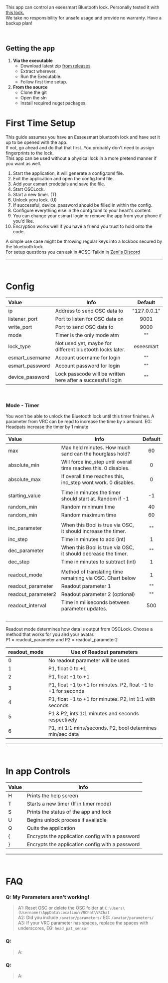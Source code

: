 This app can control an eseesmart Bluetooth lock. Personally tested it with [this lock.](https://www.amazon.com/gp/product/B096S7PTS1) <br> We take no responsibility for unsafe usage and provide no warranty. Have a backup plan!

<br>

## Getting the app

1. **Via the executable**
   - Download latest zip [from releases](Link.goes.here)
   - Extract wherever.
   - Run the Executable.
   - Follow first time setup.
2. **From the source**
   - Clone the git
   - Open the sln
   - Install required nuget packages.

# First Time Setup

This guide assumes you have an Esseesmart bluetooth lock and have set it up to be opened with the app. <br> If not, go ahead and do that that first. You probably don't need to assign fingerprints to the lock. <br> This app can be used without a physical lock in a more pretend manner if you want as well.

1. Start the application, it will generate a config.toml file.
2. Exit the application and open the config.toml file.
3. Add your esmart credetials and save the file.
4. Start OSCLock.
5. Start a new timer. (T) 
6. Unlock yoru lock. (U)
7. If successful, device_password should be filled in within the config.
8. Configure everything else in the confg.toml to your heart's content.
9. You can change your esmart login or remove the app from your phone if you'd like.
10. Encryption works well if you have a friend you trust to hold onto the code.

A simple use case might be throwing regular keys into a lockbox secured by the bluetooth lock. <br> For setup questions you can ask in #OSC-Talkin in [Zeni's Discord](https://discord.gg/7VAm3twDyy)

--- 

<br>

# Config

| Value           | Info                                                        | Default     |
|:--------------- | ----------------------------------------------------------- |:-----------:|
| ip              | Address to send OSC data to                                 | "127.0.0.1" |
| listener_port   | Port to listen for OSC data on                              | 9001        |
| write_port      | Port to send OSC data to                                    | 9000        |
| mode            | Timer is the only mode atm                                  | ""          |
| lock_type       | Not used yet, maybe for different bluetooth locks later.    | eseesmart   |
| esmart_username | Account username for login                                  | ""          |
| esmart_password | Account password for login                                  | ""          |
| device_password | Lock passcode will be written here after a successful login | ""          |

<br>

### Mode - Timer

You won't be able to unlock the Bluetooth lock until this timer finishes.
A parameter from VRC can be read to increase the time by x amount. EG: Headpats increase the timer by 1 minute

| Value              | Info                                                             | Default |
|:------------------ | ---------------------------------------------------------------- |:-------:|
| max                | Max held minutes. How much sand can the hourglass hold?          | 60      |
| absolute_min       | Will force inc_step until overall time reaches this. 0 disables. | 0       |
| absolute_max       | If overall time reaches this, inc_step wont work. 0 disables.    | 0       |
|                    |                                                                  |         |
| starting_value     | Time in minutes the timer should start at. Random if -1          | -1      |
| random_min         | Random minimum time                                              | 40      |
| random_min         | Random maximum time                                              | 60      |
|                    |                                                                  |         |
| inc_parameter      | When this Bool is true via OSC, it should increase the timer.    | ""      |
| inc_step           | Time in minutes to add (int)                                     | 1       |
| dec_parameter      | When this Bool is true via OSC, it should decrease the timer.    | ""      |
| dec_step           | Time in minutes to subtract (int)                                | 1       |
|                    |                                                                  |         |
| readout_mode       | Method of translating time remaining via OSC. Chart below        | 1       |
| readout_parameter  | Readout parameter 1                                              | ""      |
| readout_parameter2 | Readout parameter 2 (optional)                                   | ""      |
| readout_interval   | Time in miliseconds between parameter updates.                   | 500     |
| <br>               |                                                                  |         |

Readout mode determines how data is output from OSCLock. Choose a method that works for you and your avatar. <br> P1 = readout_parameter and P2 = readout_parameter2

| readout_mode | Use of Readout parameters                                      |
|:------------ | -------------------------------------------------------------- |
| 0            | No readout parameter will be used                              |
| 1            | P1, float 0 to +1                                              |
| 2            | P1, float -1 to +1                                             |
| 3            | P1, float -1 to +1 for minutes. P2, float -1 to +1 for seconds |
| 4            | P1, float -1 to +1 for minutes. P2, int 1:1 with seconds       |
| 5            | P1 & P2, ints 1:1 minutes and seconds respectively             |
| 6            | P1, int 1:1 mins/seconds. P2, bool determines min/sec data     |

--- 

<br>

# In app Controls

| Value | Info                                            |
|:----- | ----------------------------------------------- |
| H     | Prints the help screen                          |
| T     | Starts a new timer (If in timer mode)           |
| S     | Prints the status of the app and lock           |
| U     | Begins unlock process if available              |
| Q     | Quits the application                           |
| {     | Encrypts the application config with a password |
| }     | Encrypts the application config with a password |

--- 

<br>

# FAQ

### Q: My Parameters aren't working! <br>

> A1: Reset OSC or delete the OSC folder at `C:\Users\(Username)\AppData\LocalLow\VRChat\VRChat` <br>
> A2: Did you include `/avatar/parameters/` EG: `/avatar/parameters/` <br>
> A3: If your VRC parameter has spaces, replace the spaces with underscores, EG: `head_pat_sensor` 

### Q:

> A: 

### Q:

> A: 
